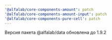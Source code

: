 ```yaml
---
'@alfalab/core-components-amount': patch
'@alfalab/core-components-amount-input': patch
'@alfalab/core-components-pure-cell': patch
---
```


Версия пакета @alfalab/data обновлена до 1.9.2
